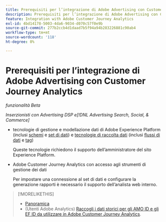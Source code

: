 ```yaml
---
title: Prerequisiti per l’integrazione di Adobe Advertising con Customer Journey Analytics
description: Prerequisiti per l’integrazione di Adobe Advertising con Customer Journey Analytics
feature: Integration with Adobe Customer Journey Analytics
exl-id: 4bd14178-5003-4da6-9034-d070c57f0e9b
source-git-commit: 277b2ccb4d1daad7b5f94a94b283226881c90ab4
workflow-type: tm+mt
source-wordcount: '118'
ht-degree: 0%

---
```


# Prerequisiti per l’integrazione di Adobe Advertising con Customer Journey Analytics

*funzionalità Beta*

*Inserzionisti con Advertising DSP e[!DNL Advertising Search, Social, & Commerce]*

* tecnologie di gestione e modellazione dati di Adobe Experience Platform (inclusi [schemi](https://experienceleague.adobe.com/it/docs/experience-platform/xdm/home) e [set di dati](https://experienceleague.adobe.com/it/docs/experience-platform/catalog/datasets/overview)) e [tecnologie di raccolta dati](https://experienceleague.adobe.com/it/docs/experience-platform/collection/home) (inclusi [flussi di dati](https://experienceleague.adobe.com/it/docs/experience-platform/datastreams/overview) e [tag](https://experienceleague.adobe.com/it/docs/experience-platform/tags/home))

  Queste tecnologie richiedono il supporto dell’amministratore del sito Experience Platform.

* Adobe Customer Journey Analytics con accesso agli strumenti di gestione dei dati

  Per impostare una connessione al set di dati e configurare la generazione rapporti è necessario il supporto dell’analista web interno.

>[!MORELIKETHIS]
>
>* [Panoramica](overview.md)
>* (Utenti Adobe Analytics) [Raccogli i dati storici per gli AMO ID e gli EF ID da utilizzare in Adobe Customer Journey Analytics](/help/integrations/analytics/rvars-to-evars.md).
